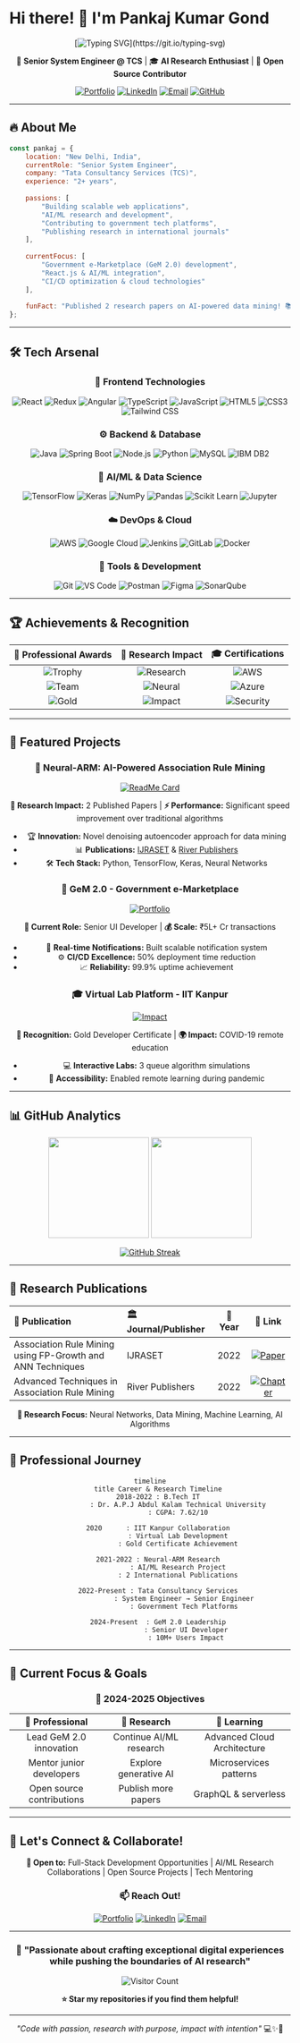 # Hi there! 👋 I'm Pankaj Kumar Gond

<div align="center">
  
[![Typing SVG](https://readme-typing-svg.demolab.com?font=Fira+Code&pause=1000&center=true&vCenter=true&multiline=true&width=460&height=90&lines=Full-Stack+Developer+%7C+AI+Researcher;Building+Scalable+Web+Applications+%26;Publishing+Research+in+Neural+Networks;.)](https://git.io/typing-svg)

</div>


<div align="center">
  
🚀 **Senior System Engineer @ TCS** | 🎓 **AI Research Enthusiast** | 🌟 **Open Source Contributor**

[![Portfolio](https://img.shields.io/badge/Portfolio-000000?style=for-the-badge&logo=vercel&logoColor=white)](https://erpankaj.netlify.app)
[![LinkedIn](https://img.shields.io/badge/LinkedIn-0077B5?style=for-the-badge&logo=linkedin&logoColor=white)](https://www.linkedin.com/in/pankaj-kumar-gond/)
[![Email](https://img.shields.io/badge/Gmail-D14836?style=for-the-badge&logo=gmail&logoColor=white)](mailto:pankajvk211@gmail.com)
[![GitHub](https://img.shields.io/badge/GitHub-100000?style=for-the-badge&logo=github&logoColor=white)](https://github.com/pankaj-creator)

</div>

---

## 🔥 About Me

```javascript
const pankaj = {
    location: "New Delhi, India",
    currentRole: "Senior System Engineer",
    company: "Tata Consultancy Services (TCS)",
    experience: "2+ years",
    
    passions: [
        "Building scalable web applications",
        "AI/ML research and development", 
        "Contributing to government tech platforms",
        "Publishing research in international journals"
    ],
    
    currentFocus: [
        "Government e-Marketplace (GeM 2.0) development",
        "React.js & AI/ML integration",
        "CI/CD optimization & cloud technologies"
    ],
    
    funFact: "Published 2 research papers on AI-powered data mining! 📚✨"
};
```

---

## 🛠️ Tech Arsenal

<div align="center">

### 🎨 Frontend Technologies
![React](https://img.shields.io/badge/React-20232A?style=for-the-badge&logo=react&logoColor=61DAFB)
![Redux](https://img.shields.io/badge/Redux-593D88?style=for-the-badge&logo=redux&logoColor=white)
![Angular](https://img.shields.io/badge/Angular-DD0031?style=for-the-badge&logo=angular&logoColor=white)
![TypeScript](https://img.shields.io/badge/TypeScript-007ACC?style=for-the-badge&logo=typescript&logoColor=white)
![JavaScript](https://img.shields.io/badge/JavaScript-F7DF1E?style=for-the-badge&logo=javascript&logoColor=black)
![HTML5](https://img.shields.io/badge/HTML5-E34F26?style=for-the-badge&logo=html5&logoColor=white)
![CSS3](https://img.shields.io/badge/CSS3-1572B6?style=for-the-badge&logo=css3&logoColor=white)
![Tailwind CSS](https://img.shields.io/badge/Tailwind_CSS-38B2AC?style=for-the-badge&logo=tailwind-css&logoColor=white)

### ⚙️ Backend & Database
![Java](https://img.shields.io/badge/Java-ED8B00?style=for-the-badge&logo=openjdk&logoColor=white)
![Spring Boot](https://img.shields.io/badge/Spring_Boot-6DB33F?style=for-the-badge&logo=spring-boot&logoColor=white)
![Node.js](https://img.shields.io/badge/Node.js-43853D?style=for-the-badge&logo=node.js&logoColor=white)
![Python](https://img.shields.io/badge/Python-3776AB?style=for-the-badge&logo=python&logoColor=white)
![MySQL](https://img.shields.io/badge/MySQL-00000F?style=for-the-badge&logo=mysql&logoColor=white)
![IBM DB2](https://img.shields.io/badge/IBM%20DB2-052FAD?style=for-the-badge&logo=ibm&logoColor=white)

### 🤖 AI/ML & Data Science
![TensorFlow](https://img.shields.io/badge/TensorFlow-FF6F00?style=for-the-badge&logo=tensorflow&logoColor=white)
![Keras](https://img.shields.io/badge/Keras-D00000?style=for-the-badge&logo=keras&logoColor=white)
![NumPy](https://img.shields.io/badge/NumPy-013243?style=for-the-badge&logo=numpy&logoColor=white)
![Pandas](https://img.shields.io/badge/Pandas-150458?style=for-the-badge&logo=pandas&logoColor=white)
![Scikit Learn](https://img.shields.io/badge/scikit_learn-F7931E?style=for-the-badge&logo=scikit-learn&logoColor=white)
![Jupyter](https://img.shields.io/badge/Jupyter-F37626.svg?&style=for-the-badge&logo=Jupyter&logoColor=white)

### ☁️ DevOps & Cloud
![AWS](https://img.shields.io/badge/Amazon_AWS-232F3E?style=for-the-badge&logo=amazon-aws&logoColor=white)
![Google Cloud](https://img.shields.io/badge/Google_Cloud-4285F4?style=for-the-badge&logo=google-cloud&logoColor=white)
![Jenkins](https://img.shields.io/badge/Jenkins-D24939?style=for-the-badge&logo=jenkins&logoColor=white)
![GitLab](https://img.shields.io/badge/GitLab-330F63?style=for-the-badge&logo=gitlab&logoColor=white)
![Docker](https://img.shields.io/badge/Docker-2CA5E0?style=for-the-badge&logo=docker&logoColor=white)

### 🔧 Tools & Development
![Git](https://img.shields.io/badge/Git-F05032?style=for-the-badge&logo=git&logoColor=white)
![VS Code](https://img.shields.io/badge/Visual_Studio_Code-0078D4?style=for-the-badge&logo=visual%20studio%20code&logoColor=white)
![Postman](https://img.shields.io/badge/Postman-FF6C37?style=for-the-badge&logo=postman&logoColor=white)
![Figma](https://img.shields.io/badge/Figma-F24E1E?style=for-the-badge&logo=figma&logoColor=white)
![SonarQube](https://img.shields.io/badge/SonarQube-4E9BCD?style=for-the-badge&logo=sonarqube&logoColor=white)

</div>

---

## 🏆 Achievements & Recognition

<div align="center">

| 🎯 **Professional Awards** | 🔬 **Research Impact** | 🎓 **Certifications** |
|:---:|:---:|:---:|
| ![Trophy](https://img.shields.io/badge/2x%20On--the--Spot-Awards-FFD700?style=for-the-badge&logo=trophy&logoColor=black) | ![Research](https://img.shields.io/badge/2%20Research-Publications-00C851?style=for-the-badge&logo=academia&logoColor=white) | ![AWS](https://img.shields.io/badge/AWS%20Cloud-Practitioner-FF9900?style=for-the-badge&logo=amazon-aws&logoColor=white) |
| ![Team](https://img.shields.io/badge/Best%20Team-Performance-4285F4?style=for-the-badge&logo=people&logoColor=white) | ![Neural](https://img.shields.io/badge/AI%20Neural-Networks-8E24AA?style=for-the-badge&logo=brain&logoColor=white) | ![Azure](https://img.shields.io/badge/Azure%20AZ--900-0078D4?style=for-the-badge&logo=microsoft-azure&logoColor=white) |
| ![Gold](https://img.shields.io/badge/Gold%20Certificate-IIT%20Kanpur-FFD700?style=for-the-badge&logo=medal&logoColor=black) | ![Impact](https://img.shields.io/badge/10K%2B%20Students-Impacted-E91E63?style=for-the-badge&logo=users&logoColor=white) | ![Security](https://img.shields.io/badge/CNSS-Certified-DC382D?style=for-the-badge&logo=security&logoColor=white) |

</div>

---

## 🚀 Featured Projects

<div align="center">

### 🧠 Neural-ARM: AI-Powered Association Rule Mining
[![ReadMe Card](https://github-readme-stats.vercel.app/api/pin/?username=pankaj-creator&repo=Neural-ARM&theme=tokyonight&hide_border=true)](https://github.com/pankaj-creator/Neural-ARM)

**🔬 Research Impact:** 2 Published Papers | **⚡ Performance:** Significant speed improvement over traditional algorithms
- 🏆 **Innovation:** Novel denoising autoencoder approach for data mining
- 📊 **Publications:** [IJRASET](https://www.ijraset.com/research-paper/association-rule-mining-using-fp-growth) & [River Publishers](https://www.riverpublishers.com/pdf/ebook/chapter/RP_9788770227667C9.pdf)
- 🛠️ **Tech Stack:** Python, TensorFlow, Keras, Neural Networks

### 💼 GeM 2.0 - Government e-Marketplace
[![Portfolio](https://img.shields.io/badge/Production%20System-10M%2B%20Users-2E7D32?style=for-the-badge&logo=india&logoColor=white)](https://erpankaj.netlify.app)

**🌟 Current Role:** Senior UI Developer | **💰 Scale:** ₹5L+ Cr transactions
- 🚀 **Real-time Notifications:** Built scalable notification system
- ⚙️ **CI/CD Excellence:** 50% deployment time reduction
- 📈 **Reliability:** 99.9% uptime achievement

### 🎓 Virtual Lab Platform - IIT Kanpur
[![Impact](https://img.shields.io/badge/10K%2B%20Students-Served-FF5722?style=for-the-badge&logo=graduation-cap&logoColor=white)](https://github.com/Virtual-Lab-Committee)

**🏅 Recognition:** Gold Developer Certificate | **🌍 Impact:** COVID-19 remote education
- 💻 **Interactive Labs:** 3 queue algorithm simulations
- 🎯 **Accessibility:** Enabled remote learning during pandemic

</div>

---

## 📊 GitHub Analytics

<div align="center">

<img height="180em" src="https://github-readme-stats.vercel.app/api?username=pankaj-creator&show_icons=true&theme=tokyonight&include_all_commits=true&count_private=true&hide_border=true"/>
<img height="180em" src="https://github-readme-stats.vercel.app/api/top-langs/?username=pankaj-creator&layout=compact&langs_count=8&theme=tokyonight&hide_border=true"/>

</div>

<div align="center">

[![GitHub Streak](https://github-readme-streak-stats.herokuapp.com/?user=pankaj-creator&theme=tokyonight&hide_border=true)](https://git.io/streak-stats)

</div>

---

## 🔬 Research Publications

<div align="center">

| 📄 **Publication** | 🏛️ **Journal/Publisher** | 📅 **Year** | 🔗 **Link** |
|:---|:---|:---:|:---:|
| Association Rule Mining using FP-Growth and ANN Techniques | IJRASET | 2022 | [![Paper](https://img.shields.io/badge/Read-Paper-4285F4?style=for-the-badge&logo=academia&logoColor=white)](https://www.ijraset.com/research-paper/association-rule-mining-using-fp-growth) |
| Advanced Techniques in Association Rule Mining | River Publishers | 2022 | [![Chapter](https://img.shields.io/badge/Read-Chapter-00C851?style=for-the-badge&logo=book&logoColor=white)](https://www.riverpublishers.com/pdf/ebook/chapter/RP_9788770227667C9.pdf) |

**🎯 Research Focus:** Neural Networks, Data Mining, Machine Learning, AI Algorithms

</div>

---

## 🌟 Professional Journey

<div align="center">

```mermaid
timeline
    title Career & Research Timeline
    2018-2022 : B.Tech IT
              : Dr. A.P.J Abdul Kalam Technical University
              : CGPA: 7.62/10
    
    2020      : IIT Kanpur Collaboration
              : Virtual Lab Development
              : Gold Certificate Achievement
    
    2021-2022 : Neural-ARM Research
              : AI/ML Research Project
              : 2 International Publications
    
    2022-Present : Tata Consultancy Services
                 : System Engineer → Senior Engineer
                 : Government Tech Platforms
                 
    2024-Present  : GeM 2.0 Leadership
                  : Senior UI Developer
                  : 10M+ Users Impact
```

</div>

---

## 🎯 Current Focus & Goals

<div align="center">

### 🚀 2024-2025 Objectives

| 💼 **Professional** | 🔬 **Research** | 🌱 **Learning** |
|:---:|:---:|:---:|
| Lead GeM 2.0 innovation | Continue AI/ML research | Advanced Cloud Architecture |
| Mentor junior developers | Explore generative AI | Microservices patterns |
| Open source contributions | Publish more papers | GraphQL & serverless |

</div>

---

## 💬 Let's Connect & Collaborate!

<div align="center">

**🎯 Open to:** Full-Stack Development Opportunities | AI/ML Research Collaborations | Open Source Projects | Tech Mentoring

### 📫 Reach Out!

[![Portfolio](https://img.shields.io/badge/Visit_Portfolio-000000?style=for-the-badge&logo=vercel&logoColor=white)](https://erpankaj.netlify.app)
[![LinkedIn](https://img.shields.io/badge/Connect_LinkedIn-0077B5?style=for-the-badge&logo=linkedin&logoColor=white)](https://www.linkedin.com/in/pankaj-kumar-gond/)
[![Email](https://img.shields.io/badge/Email_Me-D14836?style=for-the-badge&logo=gmail&logoColor=white)](mailto:pankajvk211@gmail.com)

</div>

---

<div align="center">
  
### 🌟 "Passionate about crafting exceptional digital experiences while pushing the boundaries of AI research"

![Visitor Count](https://profile-counter.glitch.me/pankaj-creator/count.svg)

**⭐ Star my repositories if you find them helpful!**

</div>

---

<div align="center">
  
*"Code with passion, research with purpose, impact with intention"* 💻✨🚀

</div>
